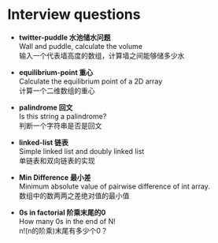 Interview questions
===================

 - **twitter-puddle 水池储水问题**    
   Wall and puddle, calculate the volume  
   输入一个代表墙高度的数组，计算墙之间能够储多少水  

 - **equilibrium-point 重心**  
   Calculate the equilibrium point of a 2D array  
   计算一个二维数组的重心  

 - **palindrome 回文**  
   Is this string a palindrome?  
   判断一个字符串是否是回文  

 - **linked-list 链表**  
   Simple linked list and doubly linked list  
   单链表和双向链表的实现

 - **Min Difference 最小差**  
   Minimum absolute value of pairwise difference of int array.  
   数组中的数两两之差绝对值的最小值  

 - **0s in factorial  阶乘末尾的0**  
   How many 0s in the end of N!  
   n!(n的阶乘)末尾有多少个0？ 
